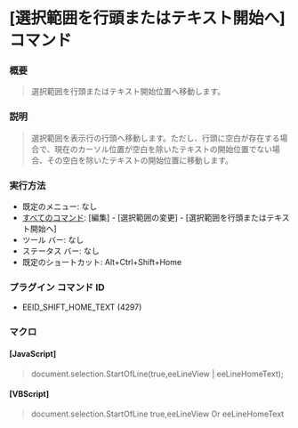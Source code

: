 # \[選択範囲を行頭またはテキスト開始へ\] コマンド

### 概要

> 選択範囲を行頭またはテキスト開始位置へ移動します。

### 説明

> 選択範囲を表示行の行頭へ移動します。ただし、行頭に空白が存在する場合で、現在のカーソル位置が空白を除いたテキストの開始位置でない場合、その空白を除いたテキストの開始位置に移動します。

### 実行方法

- 既定のメニュー: なし
- [すべてのコマンド](../../glossary/allcommands): \[編集\] \- \[選択範囲の変更\] \- \[選択範囲を行頭またはテキスト開始へ\]
- ツール バー: なし
- ステータス バー: なし
- 既定のショートカット: Alt+Ctrl+Shift+Home

### プラグイン コマンド ID

- EEID\_SHIFT\_HOME\_TEXT (4297)

### マクロ

#### \[JavaScript\]

> document.selection.StartOfLine(true,eeLineView \| eeLineHomeText);

#### \[VBScript\]

> document.selection.StartOfLine true,eeLineView Or eeLineHomeText